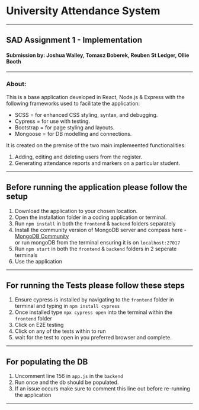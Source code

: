 # University Attendance System #
***
## SAD Assignment 1 - Implementation ##
#### Submission by: Joshua Walley, Tomasz Boberek, Reuben St Ledger, Ollie Booth ####

***

### About: ###
This is a base application developed in React, Node.js & Express with the following frameworks used to facilitate the application:
- SCSS = for enhanced CSS styling, syntax, and debugging.
- Cypress = for use with testing.
- Bootstrap = for page styling and layouts.
- Mongoose = for DB modelling and connections.

It is created on the premise of the two main implemeented functionalities:
1. Adding, editing and deleting users from the register.
2. Generating attendance reports and markers on a particular student.

***

## Before running the application please follow the setup ##


1. Download the application to your chosen location.
2. Open the installation folder in a coding application or terminal.
3. Run `npm install` in both the `frontend` & `backend` folders separately
4. Install the community version of MongoDB server and compass here - [MongoDB Community](https://www.mongodb.com/try/download/community)  
or run mongoDB from the terminal ensuring it is on `localhost:27017`
5. Run `npm start` in both the `frontend` & `backend` folders in 2 seperate terminals
6. Use the application

***

## For running the Tests please follow these steps ##

1. Ensure cypress is installed by navigating to the `frontend` folder in terminal and typing in `npm install cypress`
2. Once installed type `npx cypress open` into the terminal within the `frontend` folder
3. Click on E2E testing
4. Click on any of the tests within to run
5. wait for the test to open in you preferred browser and complete.

***
## For populating the DB

1. Uncomment line 156 in `app.js` in the `backend`
2. Run once and the db should be populated.
3. If an issue occurs make sure to comment this line out before re-running the application

***
